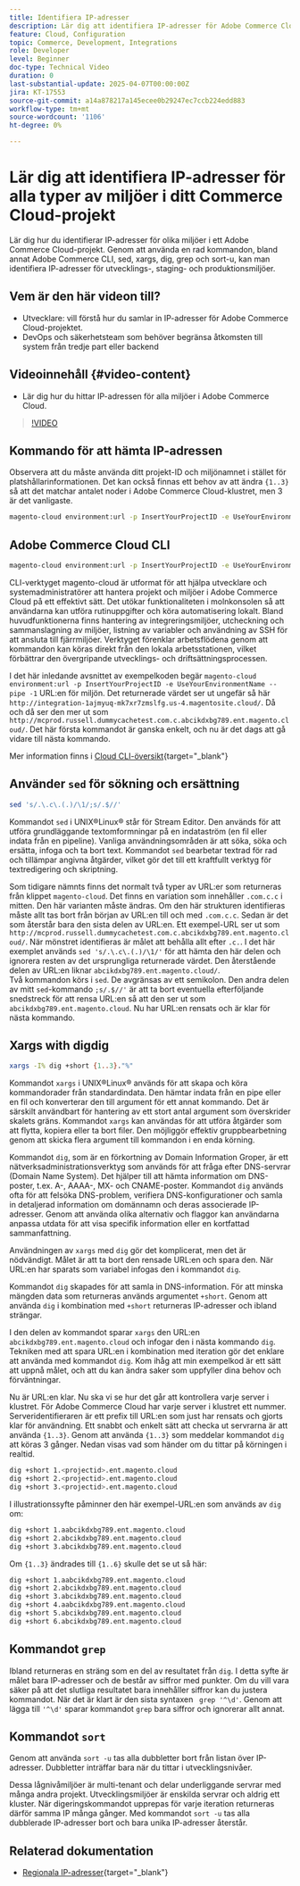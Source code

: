 ```yaml
---
title: Identifiera IP-adresser
description: Lär dig att identifiera IP-adresser för Adobe Commerce Cloud-miljöer för att förbättra säkerheten och effektivisera serverkommunikationen
feature: Cloud, Configuration
topic: Commerce, Development, Integrations
role: Developer
level: Beginner
doc-type: Technical Video
duration: 0
last-substantial-update: 2025-04-07T00:00:00Z
jira: KT-17553
source-git-commit: a14a878217a145ecee0b29247ec7ccb224edd883
workflow-type: tm+mt
source-wordcount: '1106'
ht-degree: 0%

---
```



# Lär dig att identifiera IP-adresser för alla typer av miljöer i ditt Commerce Cloud-projekt

Lär dig hur du identifierar IP-adresser för olika miljöer i ett Adobe Commerce Cloud-projekt. Genom att använda en rad kommandon, bland annat Adobe Commerce CLI, sed, xargs, dig, grep och sort-u, kan man identifiera IP-adresser för utvecklings-, staging- och produktionsmiljöer.

## Vem är den här videon till?

* Utvecklare: vill förstå hur du samlar in IP-adresser för Adobe Commerce Cloud-projektet.
* DevOps och säkerhetsteam som behöver begränsa åtkomsten till system från tredje part eller backend

## Videoinnehåll {#video-content}

* Lär dig hur du hittar IP-adressen för alla miljöer i Adobe Commerce Cloud.

>[!VIDEO](https://video.tv.adobe.com/v/3457493/?learn=on)

## Kommando för att hämta IP-adressen

Observera att du måste använda ditt projekt-ID och miljönamnet i stället för platshållarinformationen.  Det kan också finnas ett behov av att ändra `{1..3}` så att det matchar antalet noder i Adobe Commerce Cloud-klustret, men 3 är det vanligaste.

```bash
magento-cloud environment:url -p InsertYourProjectID -e UseYourEnvironmentName --pipe -1 | sed 's/.\.c\.(.)/\1/;s/.$//' | xargs -I% dig +short {1..3}."%" | grep '^\d' | sort -u
```

## Adobe Commerce Cloud CLI

```bash
magento-cloud environment:url -p InsertYourProjectID -e UseYourEnvironmentName --pipe -1
```

CLI-verktyget magento-cloud är utformat för att hjälpa utvecklare och systemadministratörer att hantera projekt och miljöer i Adobe Commerce Cloud på ett effektivt sätt. Det utökar funktionaliteten i molnkonsolen så att användarna kan utföra rutinuppgifter och köra automatisering lokalt. Bland huvudfunktionerna finns hantering av integreringsmiljöer, utcheckning och sammanslagning av miljöer, listning av variabler och användning av SSH för att ansluta till fjärrmiljöer. Verktyget förenklar arbetsflödena genom att kommandon kan köras direkt från den lokala arbetsstationen, vilket förbättrar den övergripande utvecklings- och driftsättningsprocessen.

I det här inledande avsnittet av exempelkoden begär `magento-cloud environment:url -p InsertYourProjectID -e UseYourEnvironmentName --pipe -1` URL:en för miljön. Det returnerade värdet ser ut ungefär så här `http://integration-1ajmyuq-mk7xr7zmslfg.us-4.magentosite.cloud/`. Då och då ser den mer ut som `http://mcprod.russell.dummycachetest.com.c.abcikdxbg789.ent.magento.cloud/`.  Det här första kommandot är ganska enkelt, och nu är det dags att gå vidare till nästa kommando.

Mer information finns i [Cloud CLI-översikt](https://experienceleague.adobe.com/en/docs/commerce-on-cloud/user-guide/dev-tools/cloud-cli/cloud-cli-overview){target="_blank"}

## Använder `sed` för sökning och ersättning

```bash
sed 's/.\.c\.(.)/\1/;s/.$//'
```

Kommandot `sed` i UNIX®Linux® står för Stream Editor. Den används för att utföra grundläggande textomformningar på en indataström (en fil eller indata från en pipeline). Vanliga användningsområden är att söka, söka och ersätta, infoga och ta bort text. Kommandot `sed` bearbetar textrad för rad och tillämpar angivna åtgärder, vilket gör det till ett kraftfullt verktyg för textredigering och skriptning.

Som tidigare nämnts finns det normalt två typer av URL:er som returneras från klippet `magento-cloud`. Det finns en variation som innehåller `.com.c.c` i mitten. Den här varianten måste ändras. Om den här strukturen identifieras måste allt tas bort från början av URL:en till och med `.com.c.c`.  Sedan är det som återstår bara den sista delen av URL:en. Ett exempel-URL ser ut som `http://mcprod.russell.dummycachetest.com.c.abcikdxbg789.ent.magento.cloud/`.  När mönstret identifieras är målet att behålla allt efter `.c.`.  I det här exemplet används `sed 's/.\.c\.(.)/\1/'` för att hämta den här delen och ignorera resten av det ursprungliga returnerade värdet. Den återstående delen av URL:en liknar `abcikdxbg789.ent.magento.cloud/`.\
Två kommandon körs i `sed`. De avgränsas av ett semikolon. Den andra delen av mitt `sed`-kommando `;s/.$//'` är att ta bort eventuella efterföljande snedstreck för att rensa URL:en så att den ser ut som `abcikdxbg789.ent.magento.cloud`.  Nu har URL:en rensats och är klar för nästa kommando.

## Xargs with digdig

```bash
xargs -I% dig +short {1..3}."%"
```

Kommandot `xargs` i UNIX®Linux® används för att skapa och köra kommandorader från standardindata. Den hämtar indata från en pipe eller en fil och konverterar den till argument för ett annat kommando. Det är särskilt användbart för hantering av ett stort antal argument som överskrider skalets gräns. Kommandot `xargs` kan användas för att utföra åtgärder som att flytta, kopiera eller ta bort filer. Den möjliggör effektiv gruppbearbetning genom att skicka flera argument till kommandon i en enda körning.

Kommandot `dig`, som är en förkortning av Domain Information Groper, är ett nätverksadministrationsverktyg som används för att fråga efter DNS-servrar (Domain Name System). Det hjälper till att hämta information om DNS-poster, t.ex. A-, AAAA-, MX- och CNAME-poster. Kommandot `dig` används ofta för att felsöka DNS-problem, verifiera DNS-konfigurationer och samla in detaljerad information om domännamn och deras associerade IP-adresser. Genom att använda olika alternativ och flaggor kan användarna anpassa utdata för att visa specifik information eller en kortfattad sammanfattning.

Användningen av `xargs` med `dig` gör det komplicerat, men det är nödvändigt. Målet är att ta bort den rensade URL:en och spara den.  När URL:en har sparats som variabel infogas den i kommandot `dig`.

Kommandot `dig` skapades för att samla in DNS-information. För att minska mängden data som returneras används argumentet `+short`. Genom att använda `dig` i kombination med `+short` returneras IP-adresser och ibland strängar.

I den delen av kommandot sparar `xargs` den URL:en `abcikdxbg789.ent.magento.cloud` och infogar den i nästa kommando `dig`. Tekniken med att spara URL:en i kombination med iteration gör det enklare att använda med kommandot `dig`. Kom ihåg att min exempelkod är ett sätt att uppnå målet, och att du kan ändra saker som uppfyller dina behov och förväntningar.

Nu är URL:en klar. Nu ska vi se hur det går att kontrollera varje server i klustret. För Adobe Commerce Cloud har varje server i klustret ett nummer. Serveridentifieraren är ett prefix till URL:en som just har rensats och gjorts klar för användning. Ett snabbt och enkelt sätt att checka ut servrarna är att använda `{1..3}`. Genom att använda `{1..3}` som meddelar kommandot `dig` att köras 3 gånger. Nedan visas vad som händer om du tittar på körningen i realtid.

```bash
dig +short 1.<projectid>.ent.magento.cloud
dig +short 2.<projectid>.ent.magento.cloud
dig +short 3.<projectid>.ent.magento.cloud
```

I illustrationssyfte påminner den här exempel-URL:en som används av `dig` om:

```bash
dig +short 1.aabcikdxbg789.ent.magento.cloud
dig +short 2.abcikdxbg789.ent.magento.cloud
dig +short 3.abcikdxbg789.ent.magento.cloud
```

Om `{1..3}` ändrades till `{1..6}` skulle det se ut så här:

```bash
dig +short 1.aabcikdxbg789.ent.magento.cloud
dig +short 2.abcikdxbg789.ent.magento.cloud
dig +short 3.abcikdxbg789.ent.magento.cloud
dig +short 4.aabcikdxbg789.ent.magento.cloud
dig +short 5.abcikdxbg789.ent.magento.cloud
dig +short 6.abcikdxbg789.ent.magento.cloud
```

## Kommandot `grep`

Ibland returneras en sträng som en del av resultatet från `dig`. I detta syfte är målet bara IP-adresser och de består av siffror med punkter. Om du vill vara säker på att det slutliga resultatet bara innehåller siffror kan du justera kommandot. När det är klart är den sista syntaxen ` grep '^\d'`.  Genom att lägga till `'^\d'` sparar kommandot `grep` bara siffror och ignorerar allt annat.

## Kommandot `sort`

Genom att använda `sort -u` tas alla dubbletter bort från listan över IP-adresser. Dubbletter inträffar bara när du tittar i utvecklingsnivåer.

Dessa lågnivåmiljöer är multi-tenant och delar underliggande servrar med många andra projekt. Utvecklingsmiljöer är enskilda servrar och aldrig ett kluster. När digeringskommandot upprepas för varje iteration returneras därför samma IP många gånger. Med kommandot `sort -u` tas alla dubblerade IP-adresser bort och bara unika IP-adresser återstår.



## Relaterad dokumentation

* [Regionala IP-adresser](https://experienceleague.adobe.com/en/docs/commerce-on-cloud/user-guide/project/regional-ip-addresses|https://experienceleague.adobe.com/en/docs/commerce-on-cloud/user-guide/project/regional-ip-addresses){target="_blank"}
